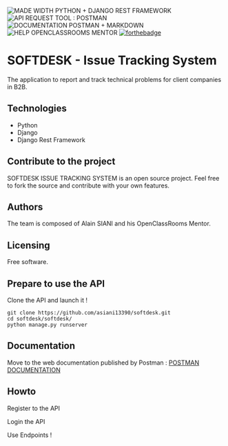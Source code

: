 ![MADE WIDTH PYTHON + DJANGO REST FRAMEWORK](http://asiani.free.fr/badges/madeWithPythonDjangoRestFramework.svg "Made with Python + Django Rest Framework")
![API REQUEST TOOL : POSTMAN](http://asiani.free.fr/badges/apiRequestToolPostman.svg "API request tool : Postman")
![DOCUMENTATION POSTMAN + MARKDOWN](http://asiani.free.fr/badges/docPostmanMarkdown.svg "Documentation Postman + Markdown")
![HELP OPENCLASSROOMS MENTOR](http://asiani.free.fr/badges/helpOpenclassroomsMento.svg "Help Openclassrooms mentor")
[![forthebadge](https://forthebadge.com/images/badges/built-with-love.svg)](https://forthebadge.com)

# SOFTDESK - Issue Tracking System

The application to report and track technical problems for client companies in B2B.

## Technologies

- Python
- Django
- Django Rest Framework


## Contribute to the project

SOFTDESK ISSUE TRACKING SYSTEM is an open source project. Feel free to fork the source and contribute with your own features.

## Authors

The team is composed of Alain SIANI and his OpenClassRooms Mentor.

## Licensing

Free software.

## Prepare to use the API

Clone the API and launch it !

``` 
git clone https://github.com/asiani13390/softdesk.git
cd softdesk/softdesk/
python manage.py runserver
```
## Documentation

Move to the web documentation published by Postman :
[POSTMAN DOCUMENTATION](https://documenter.getpostman.com/view/26061685/2s93m8xKje)


## Howto

Register to the API

Login the API

Use Endpoints !







